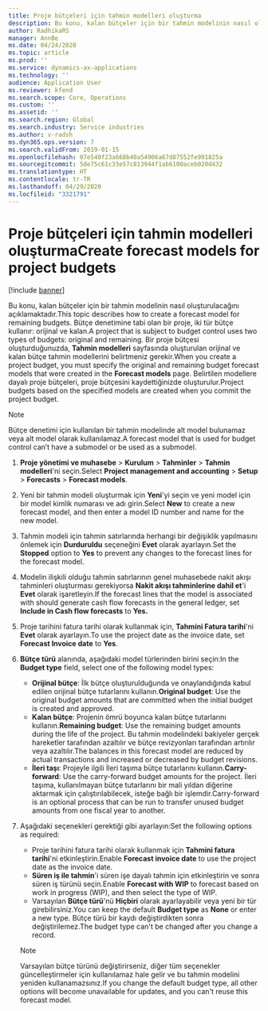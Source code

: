 ```yaml
---
title: Proje bütçeleri için tahmin modelleri oluşturma
description: Bu konu, kalan bütçeler için bir tahmin modelinin nasıl oluşturulacağını açıklamaktadır.
author: RadhikaRS
manager: AnnBe
ms.date: 04/24/2020
ms.topic: article
ms.prod: ''
ms.service: dynamics-ax-applications
ms.technology: ''
audience: Application User
ms.reviewer: kfend
ms.search.scope: Core, Operations
ms.custom: ''
ms.assetid: ''
ms.search.region: Global
ms.search.industry: Service industries
ms.author: v-radsh
ms.dyn365.ops.version: 7
ms.search.validFrom: 2019-01-15
ms.openlocfilehash: 07e540f23a668b40a54906a67d87552fe991825a
ms.sourcegitcommit: 5de75c61c33e57c813944f1ab6100aceb020d432
ms.translationtype: HT
ms.contentlocale: tr-TR
ms.lasthandoff: 04/29/2020
ms.locfileid: "3321791"
---
```

# <a name="create-forecast-models-for-project-budgets"></a><span data-ttu-id="4fc1c-103">Proje bütçeleri için tahmin modelleri oluşturma</span><span class="sxs-lookup"><span data-stu-id="4fc1c-103">Create forecast models for project budgets</span></span> 

[!include [banner](../includes/banner.md)]

<span data-ttu-id="4fc1c-104">Bu konu, kalan bütçeler için bir tahmin modelinin nasıl oluşturulacağını açıklamaktadır.</span><span class="sxs-lookup"><span data-stu-id="4fc1c-104">This topic describes how to create a forecast model for remaining budgets.</span></span> <span data-ttu-id="4fc1c-105">Bütçe denetimine tabi olan bir proje, iki tür bütçe kullanır: orijinal ve kalan.</span><span class="sxs-lookup"><span data-stu-id="4fc1c-105">A project that is subject to budget control uses two types of budgets: original and remaining.</span></span> <span data-ttu-id="4fc1c-106">Bir proje bütçesi oluşturduğunuzda, **Tahmin modelleri** sayfasında oluşturulan orijinal ve kalan bütçe tahmin modellerini belirtmeniz gerekir.</span><span class="sxs-lookup"><span data-stu-id="4fc1c-106">When you create a project budget, you must specify the original and remaining budget forecast models that were created in the **Forecast models** page.</span></span> <span data-ttu-id="4fc1c-107">Belirtilen modellere dayalı proje bütçeleri, proje bütçesini kaydettiğinizde oluşturulur.</span><span class="sxs-lookup"><span data-stu-id="4fc1c-107">Project budgets based on the specified models are created when you commit the project budget.</span></span>

> [!NOTE]
> <span data-ttu-id="4fc1c-108">Bütçe denetimi için kullanılan bir tahmin modelinde alt model bulunamaz veya alt model olarak kullanılamaz.</span><span class="sxs-lookup"><span data-stu-id="4fc1c-108">A forecast model that is used for budget control can’t have a submodel or be used as a submodel.</span></span>

1. <span data-ttu-id="4fc1c-109">**Proje yönetimi ve muhasebe** > **Kurulum** > **Tahminler**  > **Tahmin modelleri**'ni seçin.</span><span class="sxs-lookup"><span data-stu-id="4fc1c-109">Select **Project management and accounting** > **Setup** > **Forecasts**  > **Forecast models**.</span></span>
2. <span data-ttu-id="4fc1c-110">Yeni bir tahmin modeli oluşturmak için **Yeni**'yi seçin ve yeni model için bir model kimlik numarası ve adı girin.</span><span class="sxs-lookup"><span data-stu-id="4fc1c-110">Select **New** to create a new forecast model, and then enter a model ID number and name for the new model.</span></span> 
3. <span data-ttu-id="4fc1c-111">Tahmin modeli için tahmin satırlarında herhangi bir değişiklik yapılmasını önlemek için **Durduruldu** seçeneğini **Evet** olarak ayarlayın.</span><span class="sxs-lookup"><span data-stu-id="4fc1c-111">Set the **Stopped** option to **Yes** to prevent any changes to the forecast lines for the forecast model.</span></span> 
4. <span data-ttu-id="4fc1c-112">Modelin ilişkili olduğu tahmin satırlarının genel muhasebede nakit akışı tahminleri oluşturması gerekiyorsa **Nakit akışı tahminlerine dahil et**'i **Evet** olarak işaretleyin.</span><span class="sxs-lookup"><span data-stu-id="4fc1c-112">If the forecast lines that the model is associated with should generate cash flow forecasts in the general ledger, set **Include in Cash flow forecasts** to **Yes.**</span></span> 
5. <span data-ttu-id="4fc1c-113">Proje tarihini fatura tarihi olarak kullanmak için, **Tahmini Fatura tarihi**'ni **Evet** olarak ayarlayın.</span><span class="sxs-lookup"><span data-stu-id="4fc1c-113">To use the project date as the invoice date, set **Forecast Invoice date** to **Yes**.</span></span> 
6. <span data-ttu-id="4fc1c-114">**Bütçe türü** alanında, aşağıdaki model türlerinden birini seçin:</span><span class="sxs-lookup"><span data-stu-id="4fc1c-114">In the **Budget type** field, select one of the following model types:</span></span>

   - <span data-ttu-id="4fc1c-115">**Orijinal bütçe**: İlk bütçe oluşturulduğunda ve onaylandığında kabul edilen orijinal bütçe tutarlarını kullanın.</span><span class="sxs-lookup"><span data-stu-id="4fc1c-115">**Original budget**: Use the original budget amounts that are committed when the initial budget is created and approved.</span></span>
   - <span data-ttu-id="4fc1c-116">**Kalan bütçe**: Projenin ömrü boyunca kalan bütçe tutarlarını kullanın.</span><span class="sxs-lookup"><span data-stu-id="4fc1c-116">**Remaining budget**: Use the remaining budget amounts during the life of the project.</span></span> <span data-ttu-id="4fc1c-117">Bu tahmin modelindeki bakiyeler gerçek hareketler tarafından azaltılır ve bütçe revizyonları tarafından artırılır veya azaltılır.</span><span class="sxs-lookup"><span data-stu-id="4fc1c-117">The balances in this forecast model are reduced by actual transactions and increased or decreased by budget revisions.</span></span>
   - <span data-ttu-id="4fc1c-118">**İleri taşı**: Projeyle ilgili İleri taşıma bütçe tutarlarını kullanın.</span><span class="sxs-lookup"><span data-stu-id="4fc1c-118">**Carry-forward**: Use the carry-forward budget amounts for the project.</span></span> <span data-ttu-id="4fc1c-119">İleri taşıma, kullanılmayan bütçe tutarlarını bir mali yıldan diğerine aktarmak için çalıştırılabilecek, isteğe bağlı bir işlemdir.</span><span class="sxs-lookup"><span data-stu-id="4fc1c-119">Carry-forward is an optional process that can be run to transfer unused budget amounts from one fiscal year to another.</span></span>

7. <span data-ttu-id="4fc1c-120">Aşağıdaki seçenekleri gerektiği gibi ayarlayın:</span><span class="sxs-lookup"><span data-stu-id="4fc1c-120">Set the following options as required:</span></span>

   - <span data-ttu-id="4fc1c-121">Proje tarihini fatura tarihi olarak kullanmak için **Tahmini fatura tarihi**'ni etkinleştirin.</span><span class="sxs-lookup"><span data-stu-id="4fc1c-121">Enable **Forecast invoice date** to use the project date as the invoice date.</span></span>
   - <span data-ttu-id="4fc1c-122">**Süren iş ile tahmin**'i süren işe dayalı tahmin için etkinleştirin ve sonra süren iş türünü seçin.</span><span class="sxs-lookup"><span data-stu-id="4fc1c-122">Enable **Forecast with WIP** to forecast based on work in progress (WIP), and then select the type of WIP.</span></span> 
   - <span data-ttu-id="4fc1c-123">Varsayılan **Bütçe türü**'nü **Hiçbiri** olarak ayarlayabilir veya yeni bir tür girebilirsiniz.</span><span class="sxs-lookup"><span data-stu-id="4fc1c-123">You can keep the default **Budget type** as **None** or enter a new type.</span></span> <span data-ttu-id="4fc1c-124">Bütçe türü bir kaydı değiştirdikten sonra değiştirilemez.</span><span class="sxs-lookup"><span data-stu-id="4fc1c-124">The budget type can't be changed after you change a record.</span></span>     
    > [!NOTE]
    > <span data-ttu-id="4fc1c-125">Varsayılan bütçe türünü değiştirirseniz, diğer tüm seçenekler güncelleştirmeler için kullanılamaz hale gelir ve bu tahmin modelini yeniden kullanamazsınız.</span><span class="sxs-lookup"><span data-stu-id="4fc1c-125">If you change the default budget type, all other options will become unavailable for updates, and you can't reuse this forecast model.</span></span> 
   


 

